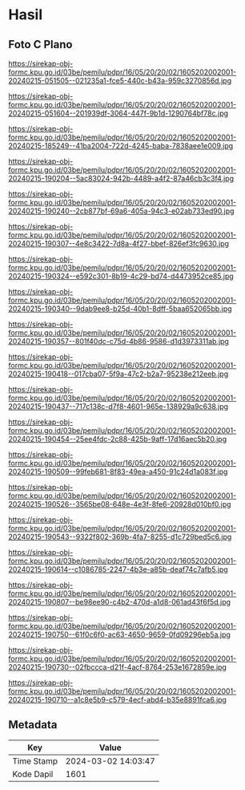 # Hasil

## Foto C Plano

https://sirekap-obj-formc.kpu.go.id/03be/pemilu/pdpr/16/05/20/20/02/1605202002001-20240215-051505--021235a1-fce5-440c-b43a-959c3270856d.jpg

https://sirekap-obj-formc.kpu.go.id/03be/pemilu/pdpr/16/05/20/20/02/1605202002001-20240215-051604--201939df-3064-447f-9b1d-1290764bf78c.jpg

https://sirekap-obj-formc.kpu.go.id/03be/pemilu/pdpr/16/05/20/20/02/1605202002001-20240215-185249--41ba2004-722d-4245-baba-7838aee1e009.jpg

https://sirekap-obj-formc.kpu.go.id/03be/pemilu/pdpr/16/05/20/20/02/1605202002001-20240215-190204--5ac83024-942b-4489-a4f2-87a46cb3c3f4.jpg

https://sirekap-obj-formc.kpu.go.id/03be/pemilu/pdpr/16/05/20/20/02/1605202002001-20240215-190240--2cb877bf-69a6-405a-94c3-e02ab733ed90.jpg

https://sirekap-obj-formc.kpu.go.id/03be/pemilu/pdpr/16/05/20/20/02/1605202002001-20240215-190307--4e8c3422-7d8a-4f27-bbef-826ef3fc9630.jpg

https://sirekap-obj-formc.kpu.go.id/03be/pemilu/pdpr/16/05/20/20/02/1605202002001-20240215-190324--e592c301-8b19-4c29-bd74-d4473952ce85.jpg

https://sirekap-obj-formc.kpu.go.id/03be/pemilu/pdpr/16/05/20/20/02/1605202002001-20240215-190340--9dab9ee8-b25d-40b1-8dff-5baa652065bb.jpg

https://sirekap-obj-formc.kpu.go.id/03be/pemilu/pdpr/16/05/20/20/02/1605202002001-20240215-190357--801f40dc-c75d-4b86-9586-d1d3973311ab.jpg

https://sirekap-obj-formc.kpu.go.id/03be/pemilu/pdpr/16/05/20/20/02/1605202002001-20240215-190418--017cba07-5f9a-47c2-b2a7-95238e212eeb.jpg

https://sirekap-obj-formc.kpu.go.id/03be/pemilu/pdpr/16/05/20/20/02/1605202002001-20240215-190437--717c138c-d7f8-4601-965e-138929a9c638.jpg

https://sirekap-obj-formc.kpu.go.id/03be/pemilu/pdpr/16/05/20/20/02/1605202002001-20240215-190454--25ee4fdc-2c88-425b-9aff-17d16aec5b20.jpg

https://sirekap-obj-formc.kpu.go.id/03be/pemilu/pdpr/16/05/20/20/02/1605202002001-20240215-190509--99feb681-8f83-49ea-a450-91c24d1a083f.jpg

https://sirekap-obj-formc.kpu.go.id/03be/pemilu/pdpr/16/05/20/20/02/1605202002001-20240215-190526--3565be08-648e-4e3f-8fe6-20928d010bf0.jpg

https://sirekap-obj-formc.kpu.go.id/03be/pemilu/pdpr/16/05/20/20/02/1605202002001-20240215-190543--9322f802-369b-4fa7-8255-d1c729bed5c6.jpg

https://sirekap-obj-formc.kpu.go.id/03be/pemilu/pdpr/16/05/20/20/02/1605202002001-20240215-190614--c1086785-2247-4b3e-a85b-deaf74c7afb5.jpg

https://sirekap-obj-formc.kpu.go.id/03be/pemilu/pdpr/16/05/20/20/02/1605202002001-20240215-190807--be98ee90-c4b2-470d-a1d8-061ad43f6f5d.jpg

https://sirekap-obj-formc.kpu.go.id/03be/pemilu/pdpr/16/05/20/20/02/1605202002001-20240215-190750--61f0c6f0-ac63-4650-9659-0fd09296eb5a.jpg

https://sirekap-obj-formc.kpu.go.id/03be/pemilu/pdpr/16/05/20/20/02/1605202002001-20240215-190730--02fbccca-d21f-4acf-8764-253e1672859e.jpg

https://sirekap-obj-formc.kpu.go.id/03be/pemilu/pdpr/16/05/20/20/02/1605202002001-20240215-190710--a1c8e5b9-c579-4ecf-abd4-b35e8891fca6.jpg


## Metadata

| Key        | Value               |
| ---------- | ------------------- |
| Time Stamp | 2024-03-02 14:03:47 |
| Kode Dapil | 1601                |




